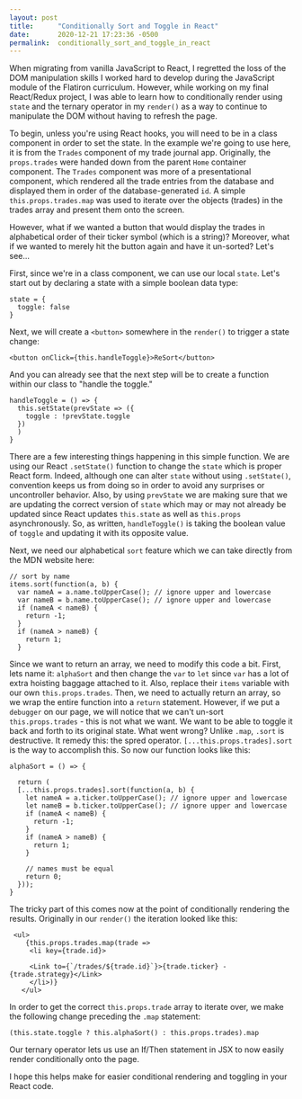 ```yaml
---
layout: post
title:      "Conditionally Sort and Toggle in React"
date:       2020-12-21 17:23:36 -0500
permalink:  conditionally_sort_and_toggle_in_react
---
```



When migrating from vanilla JavaScript to React, I regretted the loss of the DOM manipulation skills I worked hard to develop  during the JavaScript module of the Flatiron curriculum.  However, while working on my final React/Redux project, I was able to learn how to conditionally render using `state` and the ternary operator in my `render()` as a way to continue to manipulate the DOM without having to refresh the page.  

To begin, unless you're using React hooks, you will need to be in a class component in order to set the state.  In the example we're going to use here, it is from the `Trades` component of my trade journal app.  Originally, the `props.trades` were handed down from the parent `Home` container component.  The `Trades` component was more of a presentational component, which rendered all the trade entries from the database and displayed them in order of the database-generated `id`.  A simple `this.props.trades.map` was used to iterate over the objects (trades) in the trades array and present them onto the screen.  

However, what if we wanted a button that would display the trades in alphabetical order of their ticker symbol (which is a string)?  Moreover, what if we wanted to merely hit the button again and have it un-sorted?  Let's see...

First, since we're in a class component, we can use our local `state`.  Let's start out by declaring a state with a simple boolean data type:

```
state = {
  toggle: false
}

```

Next, we will create a `<button>` somewhere in the `render()` to trigger a state change:

```
<button onClick={this.handleToggle}>ReSort</button>
```

And you can already see that the next step will be to create a function within our class to "handle the toggle."

```
handleToggle = () => {
  this.setState(prevState => ({
    toggle : !prevState.toggle
  })
  )
}
```

There are a few interesting things happening in this simple function.  We are using our React `.setState()` function to change the `state` which is proper React form.  Indeed, although one can alter `state` without using `.setState()`, convention keeps us from doing so in order to avoid any surprises or uncontroller behavior.  Also, by using `prevState`  we are making sure that we are updating the correct version of `state` which may or may not already be updated since React updates `this.state` as well as `this.props` asynchronously.  So, as written, `handleToggle()` is taking the boolean value of `toggle` and updating it with its opposite value.

Next, we need our alphabetical `sort` feature which we can take directly from the MDN website here:
```
// sort by name
items.sort(function(a, b) {
  var nameA = a.name.toUpperCase(); // ignore upper and lowercase
  var nameB = b.name.toUpperCase(); // ignore upper and lowercase
  if (nameA < nameB) {
    return -1;
  }
  if (nameA > nameB) {
    return 1;
  }
```

Since we want to return an array, we need to modify this code a bit.  First, lets name it: `alphaSort` and then change the `var` to `let` since `var` has a lot of extra hoisting baggage attached to it.  Also, replace their `items` variable with our own `this.props.trades`.  Then, we need to actually return an array, so we wrap the entire function into a `return` statement.  However, if we put a `debugger` on our page, we will notice that we can't un-sort `this.props.trades` - this is not what we want.  We want to be able to toggle it back and forth to its original state.  What went wrong?  Unlike `.map`, `.sort` is destructive.  It remedy this: the spred operator.  `[...this.props.trades].sort` is the way to accomplish this.  So now our function looks like this:

```
alphaSort = () => {
  
  return (
  [...this.props.trades].sort(function(a, b) {
    let nameA = a.ticker.toUpperCase(); // ignore upper and lowercase
    let nameB = b.ticker.toUpperCase(); // ignore upper and lowercase
    if (nameA < nameB) {
      return -1;
    }
    if (nameA > nameB) {
      return 1;
    }
  
    // names must be equal
    return 0;
  }));
}
```

The tricky part of this comes now at the point of conditionally rendering the results.  Originally in our `render()` the iteration looked like this: 
```
 <ul>
    {this.props.trades.map(trade =>
     <li key={trade.id}>
     
     <Link to={`/trades/${trade.id}`}>{trade.ticker} - {trade.strategy}</Link>
     </li>)}
   </ul>
```

In order to get the correct `this.props.trade` array to iterate over, we make the following change preceding the `.map` statement:
```
(this.state.toggle ? this.alphaSort() : this.props.trades).map
```
Our ternary operator lets us use an If/Then statement in JSX to now easily render conditionally onto the page.

I hope this helps make for easier conditional rendering and toggling in your React code.
